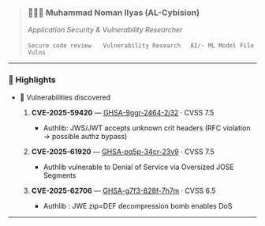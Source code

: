  > ###  👨🏻‍💼 Muhammad Noman Ilyas (AL-Cybision) 
>  *Application Security & Vulnerability Researcher*
>
 > `Secure code review` 
&nbsp;&nbsp;&nbsp;&nbsp;&nbsp;`Vulnerability Research` &nbsp; &nbsp; `AI/- ML Model File Vulns`

---

### 🚀 Highlights

- 🎯 Vulnerabilities discovered

  1.  **CVE-2025-59420** — [GHSA-9ggr-2464-2j32](https://github.com/advisories/GHSA-9ggr-2464-2j32) · CVSS 7.5
 
      - Authlib: JWS/JWT accepts unknown crit headers (RFC violation → possible authz bypass)

  3.  **CVE-2025-61920** — [GHSA-pq5p-34cr-23v9](https://github.com/advisories/GHSA-pq5p-34cr-23v9) · CVSS 7.5

      - Authlib vulnerable to Denial of Service via Oversized JOSE Segments

  4.  **CVE-2025-62706** — [GHSA-g7f3-828f-7h7m](https://github.com/advisories/GHSA-g7f3-828f-7h7m) · CVSS 6.5
      - Authlib : JWE zip=DEF decompression bomb enables DoS

---
